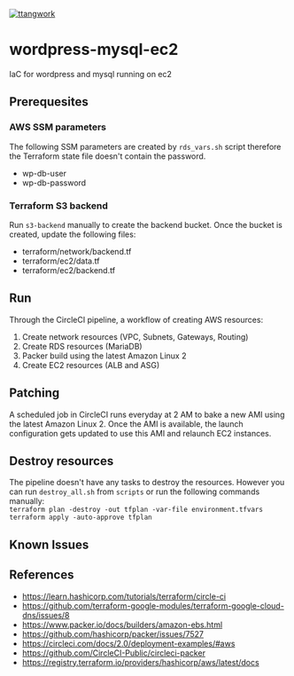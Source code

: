 [![ttangwork](https://circleci.com/gh/ttangwork/wordpress-mysql-ec2.svg?style=svg)](https://circleci.com/gh/ttangwork/wordpress-mysql-ec2)
# wordpress-mysql-ec2
IaC for wordpress and mysql running on ec2

## Prerequesites
### AWS SSM parameters
The following SSM parameters are created by `rds_vars.sh` script therefore the Terraform state file doesn't contain the password.  
* wp-db-user
* wp-db-password
### Terraform S3 backend
Run `s3-backend` manually to create the backend bucket. Once the bucket is created, update the following files:
* terraform/network/backend.tf
* terraform/ec2/data.tf
* terraform/ec2/backend.tf

## Run
Through the CircleCI pipeline, a workflow of creating AWS resources:
1. Create network resources (VPC, Subnets, Gateways, Routing)
2. Create RDS resources (MariaDB)
3. Packer build using the latest Amazon Linux 2
4. Create EC2 resources (ALB and ASG)

## Patching
A scheduled job in CircleCI runs everyday at 2 AM to bake a new AMI using the latest Amazon Linux 2. Once the AMI is available, the launch configuration gets updated to use this AMI and relaunch EC2 instances.

## Destroy resources
The pipeline doesn't have any tasks to destroy the resources. However you can run `destroy_all.sh` from `scripts` or run the following commands manually:  
`terraform plan -destroy -out tfplan -var-file environment.tfvars`  
`terraform apply -auto-approve tfplan`

## Known Issues
## References
* https://learn.hashicorp.com/tutorials/terraform/circle-ci
* https://github.com/terraform-google-modules/terraform-google-cloud-dns/issues/8
* https://www.packer.io/docs/builders/amazon-ebs.html
* https://github.com/hashicorp/packer/issues/7527
* https://circleci.com/docs/2.0/deployment-examples/#aws
* https://github.com/CircleCI-Public/circleci-packer
* https://registry.terraform.io/providers/hashicorp/aws/latest/docs
